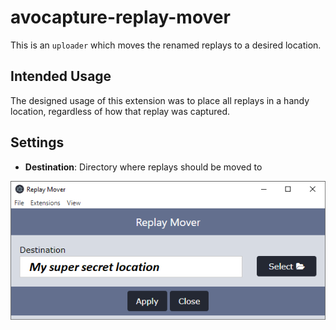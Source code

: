 # avocapture-replay-mover

This is an `uploader` which moves the renamed replays to a desired location.

## Intended Usage

The designed usage of this extension was to place all replays in a handy location, regardless of how that replay was captured.

## Settings

* **Destination**: Directory where replays should be moved to

![](./images/settings.png)